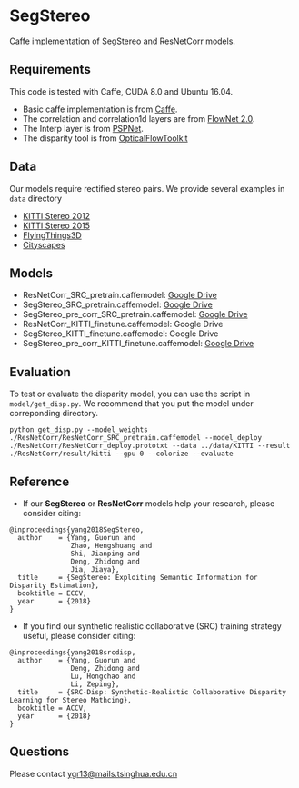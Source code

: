 # SegStereo

Caffe implementation of SegStereo and ResNetCorr models.

## Requirements

This code is tested with Caffe, CUDA 8.0 and Ubuntu 16.04.

* Basic caffe implementation is from [Caffe](https://github.com/BVLC/caffe).
* The correlation and correlation1d layers are from [FlowNet 2.0](https://github.com/lmb-freiburg/flownet2).
* The Interp layer is from [PSPNet](https://github.com/hszhao/PSPNet).
* The disparity tool is from [OpticalFlowToolkit](https://github.com/liruoteng/OpticalFlowToolkit)

## Data
Our models require rectified stereo pairs. We provide several examples in `data` directory

* [KITTI Stereo 2012](http://www.cvlibs.net/datasets/kitti/eval_stereo_flow.php?benchmark=stereo)
* [KITTI Stereo 2015](http://www.cvlibs.net/datasets/kitti/eval_scene_flow.php?benchmark=stereo)
* [FlyingThings3D](https://lmb.informatik.uni-freiburg.de/resources/datasets/SceneFlowDatasets.en.html)
* [Cityscapes](https://www.cityscapes-dataset.com/downloads/)

## Models

* ResNetCorr\_SRC\_pretrain.caffemodel: [Google Drive](https://drive.google.com/open?id=18s1WwVwo1T9i7Mfpy8ioV-ZdB3imHIO1)
* SegStereo\_SRC\_pretrain.caffemodel: [Google Drive](https://drive.google.com/open?id=1lIb2DzKSnbFq4V75QNYfJBsGrAxZTftq)
* SegStereo\_pre\_corr\_SRC\_pretrain.caffemodel: [Google Drive](https://drive.google.com/file/d/1SdurOp3OxXSQem0jeKVXVIh0FCLpFh9P/view?usp=sharing)
* ResNetCorr\_KITTI\_finetune.caffemodel: Google Drive
* SegStereo\_KITTI\_finetune.caffemodel: Google Drive
* SegStereo\_pre\_corr\_KITTI\_finetune.caffemodel: [Google Drive](https://drive.google.com/file/d/1oOm4hTaKgJdScfhUVbhDJ0cAcuQU__Ru/view?usp=sharing)

## Evaluation

To test or evaluate the disparity model, you can use the script in `model/get_disp.py`. We recommend that you put the model under correponding directory.
```
python get_disp.py --model_weights ./ResNetCorr/ResNetCorr_SRC_pretrain.caffemodel --model_deploy ./ResNetCorr/ResNetCorr_deploy.prototxt --data ../data/KITTI --result ./ResNetCorr/result/kitti --gpu 0 --colorize --evaluate
```

## Reference

* If our **SegStereo** or **ResNetCorr** models help your research, please consider citing:

```
@inproceedings{yang2018SegStereo,
  author    = {Yang, Guorun and
               Zhao, Hengshuang and
               Shi, Jianping and
               Deng, Zhidong and
               Jia, Jiaya},
  title     = {SegStereo: Exploiting Semantic Information for Disparity Estimation},
  booktitle = ECCV,
  year      = {2018}
}
```

* If you find our synthetic realistic collaborative (SRC) training strategy useful, please consider citing:

```
@inproceedings{yang2018srcdisp,
  author    = {Yang, Guorun and
               Deng, Zhidong and
               Lu, Hongchao and
               Li, Zeping},
  title     = {SRC-Disp: Synthetic-Realistic Collaborative Disparity Learning for Stereo Mathcing},
  booktitle = ACCV,
  year      = {2018}
}
```

## Questions

Please contact ygr13@mails.tsinghua.edu.cn
